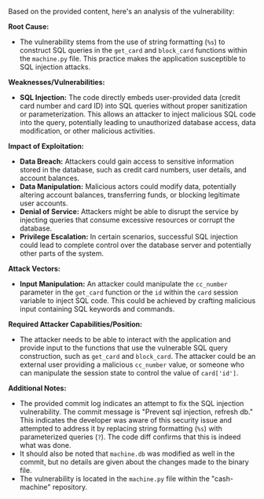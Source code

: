 Based on the provided content, here's an analysis of the vulnerability:

**Root Cause:**

- The vulnerability stems from the use of string formatting (`%s`) to construct SQL queries in the `get_card` and `block_card` functions within the `machine.py` file. This practice makes the application susceptible to SQL injection attacks.

**Weaknesses/Vulnerabilities:**

- **SQL Injection:** The code directly embeds user-provided data (credit card number and card ID) into SQL queries without proper sanitization or parameterization. This allows an attacker to inject malicious SQL code into the query, potentially leading to unauthorized database access, data modification, or other malicious activities.

**Impact of Exploitation:**

- **Data Breach:** Attackers could gain access to sensitive information stored in the database, such as credit card numbers, user details, and account balances.
- **Data Manipulation:** Malicious actors could modify data, potentially altering account balances, transferring funds, or blocking legitimate user accounts.
- **Denial of Service:** Attackers might be able to disrupt the service by injecting queries that consume excessive resources or corrupt the database.
- **Privilege Escalation:** In certain scenarios, successful SQL injection could lead to complete control over the database server and potentially other parts of the system.

**Attack Vectors:**

- **Input Manipulation:** An attacker could manipulate the `cc_number` parameter in the `get_card` function or the `id` within the `card` session variable to inject SQL code. This could be achieved by crafting malicious input containing SQL keywords and commands.

**Required Attacker Capabilities/Position:**

- The attacker needs to be able to interact with the application and provide input to the functions that use the vulnerable SQL query construction, such as `get_card` and `block_card`. The attacker could be an external user providing a malicious `cc_number` value, or someone who can manipulate the session state to control the value of `card['id']`.

**Additional Notes:**

- The provided commit log indicates an attempt to fix the SQL injection vulnerability. The commit message is "Prevent sql injection, refresh db." This indicates the developer was aware of this security issue and attempted to address it by replacing string formatting (`%s`) with parameterized queries (`?`). The code diff confirms that this is indeed what was done.
- It should also be noted that `machine.db` was modified as well in the commit, but no details are given about the changes made to the binary file.
- The vulnerability is located in the `machine.py` file within the "cash-machine" repository.